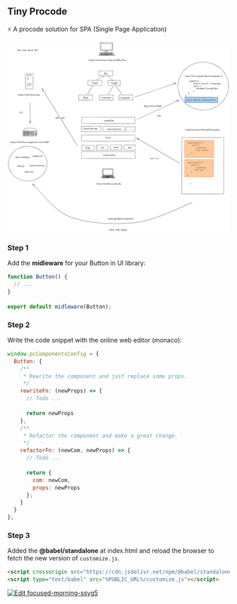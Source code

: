 ## Tiny Procode

⚡ A procode solution for SPA (Single Page Application)

![screenshot](./screenshot.png)

### Step 1

Add the **midleware** for your Button in UI library:

```ts
function Button() {
  // ...
}

export default midleware(Button);
```

### Step 2

Write the code snippet with the online web editor (monaco):

```js
window.pcComponentsConfig = {
  Button: {
    /**
     * Rewrite the component and just replace some props.
     */
    rewriteFn: (newProps) => {
      // Todo ...
      
      return newProps
    },
    /**
     * Refactor the component and make a great change.
     */
    refactorFn: (newCom, newProps) => {
      // Todo ...
      
      return {
        com: newCom,
        props: newProps
      };
    }
  }
};
```

### Step 3

Added the **@babel/standalone** at index.html and reload the browser to fetch the new version of `customize.js`.

```html
<script crossorigin src="https://cdn.jsdelivr.net/npm/@babel/standalone/babel.min.js"></script>
<script type="text/babel" src="%PUBLIC_URL%/customize.js"></script>
```

[![Edit focused-morning-ssyg5](https://codesandbox.io/static/img/play-codesandbox.svg)](https://codesandbox.io/s/focused-morning-ssyg5?fontsize=14&hidenavigation=1&theme=dark)
